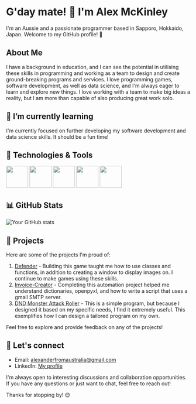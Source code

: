 # G'day mate! 👋 I'm Alex McKinley
I'm an Aussie and a passionate programmer based in Sapporo, Hokkaido, Japan. Welcome to my GitHub profile! 🚀

## About Me
I have a background in education, and I can see the potential in utilising these skills in programming and working as a team to design and create ground-breaking programs and services. I love programming games, software development, as well as data science, and I'm always eager to learn and explore new things. I love working with a team to make big ideas a reality, but I am more than capable of also producing great work solo.

## 🌱 I’m currently learning
I'm currently focused on further developing my software development and data science skills. It should be a fun time!

## 🔧 Technologies & Tools
<img src="https://upload.wikimedia.org/wikipedia/commons/c/c3/Python-logo-notext.svg" height="60"> <img src="https://upload.wikimedia.org/wikipedia/commons/thumb/1/18/ISO_C%2B%2B_Logo.svg/1822px-ISO_C%2B%2B_Logo.svg.png" height="60">
<img src="https://upload.wikimedia.org/wikipedia/commons/thumb/8/87/Sql_data_base_with_logo.png/800px-Sql_data_base_with_logo.png?20210130181641" height="60"> <img src="https://upload.wikimedia.org/wikipedia/commons/thumb/6/61/HTML5_logo_and_wordmark.svg/120px-HTML5_logo_and_wordmark.svg.png" height="60"> 
<img src="https://upload.wikimedia.org/wikipedia/commons/thumb/7/75/Django_logo.svg/260px-Django_logo.svg.png" height="60">


## 📊 GitHub Stats
![Your GitHub stats](https://github-readme-stats.vercel.app/api?username=SapporoAlex&show_icons=true&theme=radical)

## 🚀 Projects
Here are some of the projects I'm proud of:

1. [Defender](https://github.com/SapporoAlex/Game-Defender) - Building this game taught me how to use classes and functions, in addition to creating a window to display images on. I continue to make games using these skills.
2. [Invoice-Creator](https://github.com/SapporoAlex/Automated-Invoice) - Completing this automation project helped me understand dictionaries, openpyxl, and how to write a script that uses a gmail SMTP server.
3. [DND Monster Attack Roller](https://github.com/SapporoAlex/DND-Monster-Attack-Roller-GUI) - This is a simple program, but because I designed it based on my specific needs, I find it extremely useful. This exemplifies how I can design a tailored program on my own.

Feel free to explore and provide feedback on any of the projects!

## 🤝 Let's connect
- Email: alexanderfromaustralia@gmail.com
- LinkedIn: [My profile](https://www.linkedin.com/in/alex-mckinley-257266296/)

I'm always open to interesting discussions and collaboration opportunities. If you have any questions or just want to chat, feel free to reach out!

Thanks for stopping by! 😊
